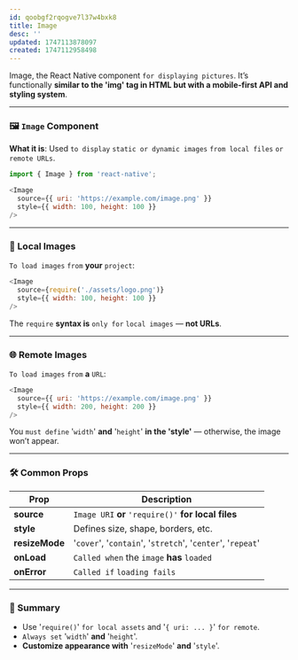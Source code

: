 ```yaml
---
id: qoobgf2rqogve7l37w4bxk8
title: Image
desc: ''
updated: 1747113878097
created: 1747112958498
---
```


Image, the React Native component `for displaying pictures`. It’s functionally **similar to the 'img' tag in HTML but with a mobile-first API and styling system**.

---

### 🖼️ `Image` Component

**What it is**:
Used `to display` `static or dynamic images` `from local files` `or remote URLs`.

```js
import { Image } from 'react-native';

<Image
  source={{ uri: 'https://example.com/image.png' }}
  style={{ width: 100, height: 100 }}
/>
```

---

### 📂 Local Images

`To load images` `from` **your** `project`:

```js
<Image
  source={require('./assets/logo.png')}
  style={{ width: 100, height: 100 }}
/>
```

The `require` **syntax is** `only for` `local images` — **not URLs**.

---

### 🌐 Remote Images

`To load images` `from` **a** `URL`:

```js
<Image
  source={{ uri: 'https://example.com/image.png' }}
  style={{ width: 200, height: 200 }}
/>
```

You `must define` '`width`' **and** '`height`' **in the 'style'** — otherwise, the image won’t appear.

---

### 🛠️ Common Props

| Prop         | Description                                       |
| ------------ | ------------------------------------------------- |
| **source**     | `Image URI` **or** `'require()'` **for local files**          |
| **style**      | Defines size, shape, borders, etc.                |
| **resizeMode** | '`cover`', '`contain`', '`stretch`', '`center`', '`repeat`' |
| **onLoad**     | `Called when` the `image` **has** `loaded`                  |
| **onError**    | `Called if` `loading fails`                           |

---

### 🧠 Summary

* Use '`require()`' `for local assets` and '`{ uri: ... }`' `for remote`.
* `Always set` '`width`' **and** '`height`'.
* **Customize appearance with** '`resizeMode`' **and** '`style`'.
